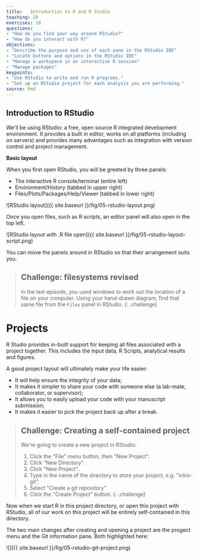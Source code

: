 ```yaml
---
title:   Introduction to R and R Studio 
teaching: 20
exercises: 10
questions:
- "How do you find your way around RStudio?"
- "How do you interact with R?"
objectives:
- "Describe the purpose and use of each pane in the RStudio IDE"
- "Locate buttons and options in the RStudio IDE"
- "Manage a workspace in an interactive R session"
- "Manage packages"
keypoints:
- "Use RStudio to write and run R programs."
- "Set up an RStudio project for each analysis you are performing."
source: Rmd
---
```


## Introduction to RStudio

We'll be using RStudio: a free, open source R integrated development
environment. It provides a built in editor, works on all platforms (including
on servers) and provides many advantages such as integration with version
control and project management.


**Basic layout**

When you first open RStudio, you will be greeted by three panels:

  * The interactive R console/terminal (entire left)
  * Environment/History (tabbed in upper right)
  * Files/Plots/Packages/Help/Viewer (tabbed in lower right)

![RStudio layout]({{ site.baseurl }}/fig/05-rstudio-layout.png)

Once you open files, such as R scripts, an editor panel will also open
in the top left.

![RStudio layout with .R file open]({{ site.baseurl }}/fig/05-rstudio-layout-script.png)

You can move the panels around in RStudio so that their arrangement suits you.

> ## Challenge: filesystems revised
> 
> In the last episode, you used windows to work out the location of a file on your computer.
> Using your hand-drawn diagram, find that same file from the `Files` panel in RStudio.
{: .challenge}


# Projects

R Studio provides in-built support for keeping all files associated with a project 
together.  This includes the input data, R Scripts, analytical results and figures.

A good project layout will ultimately make your life easier:

* It will help ensure the integrity of your data;
* It makes it simpler to share your code with someone else
(a lab-mate, collaborator, or supervisor);
* It allows you to easily upload your code with your manuscript submission;
* It makes it easier to pick the project back up after a break.


> ## Challenge: Creating a self-contained project
>
> We're going to create a new project in RStudio:
>
> 1. Click the "File" menu button, then "New Project".
> 2. Click "New Directory".
> 3. Click "New Project".
> 4. Type in the name of the directory to store your project, e.g. "intro-git".
> 5. Select "Create a git repository"
> 6. Click the "Create Project" button.
{: .challenge}

Now when we start R in this project directory, or open this project with RStudio,
all of our work on this project will be entirely self-contained in this directory.

The two main changes after creating and opening a project are the progect menu and the Git information
pane. Both highlighted here:

![]({{ site.baseurl }}/fig/05-rstudio-git-project.png)
